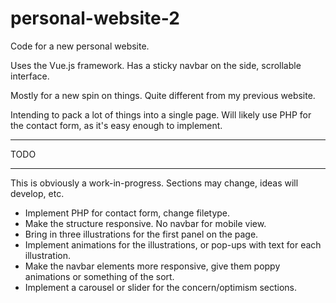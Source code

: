 # personal-website-2

Code for a new personal website. 

Uses the Vue.js framework. Has a sticky navbar on the side, scrollable interface.

Mostly for a new spin on things. Quite different from my previous website.

Intending to pack a lot of things into a single page. Will likely use PHP for the contact form, as it's easy 
enough to implement.

********
  TODO 
********
This is obviously a work-in-progress. Sections may change, ideas will develop, etc.

- Implement PHP for contact form, change filetype.
- Make the structure responsive. No navbar for mobile view.
- Bring in three illustrations for the first panel on the page.
- Implement animations for the illustrations, or pop-ups with text for each illustration.
- Make the navbar elements more responsive, give them poppy animations or something of the sort.
- Implement a carousel or slider for the concern/optimism sections. 

